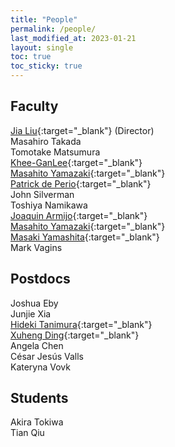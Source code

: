 ```yaml
---
title: "People"
permalink: /people/
last_modified_at: 2023-01-21
layout: single
toc: true
toc_sticky: true
---
```


## Faculty

[Jia Liu](https://liuxx479.github.io/){:target="_blank"} (Director)\
Masahiro Takada\
Tomotake Matsumura\
[Khee-GanLee](https://www.kglee.me/){:target="_blank"}\
[Masahito Yamazaki](https://member.ipmu.jp/masahito.yamazaki/index.shtml){:target="_blank"}\
[Patrick de Perio](https://db.ipmu.jp/member/personal/2843en.html){:target="_blank"}\
John Silverman\
Toshiya	Namikawa\
[Joaquin Armijo](https://jarmijotorres.github.io/Joaquin.Armijo.Torres/){:target="_blank"}\
[Masahito Yamazaki](https://member.ipmu.jp/masahito.yamazaki/index.shtml){:target="_blank"}\
[Masaki Yamashita](https://db.ipmu.jp/member/personal/55en.html){:target="_blank"}\
Mark Vagins


## Postdocs

Joshua Eby\
Junjie Xia\
[Hideki Tanimura](https://member.ipmu.jp/hideki.tanimura/index.htm){:target="_blank"}\
[Xuheng Ding](https://dartoon.github.io/){:target="_blank"}\
Angela Chen\
César Jesús Valls\
Kateryna Vovk


## Students

Akira Tokiwa\
Tian Qiu


